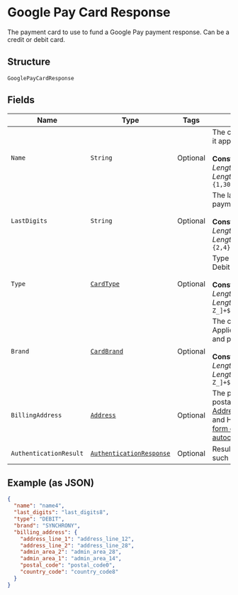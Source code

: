 
# Google Pay Card Response

The payment card to use to fund a Google Pay payment response. Can be a credit or debit card.

## Structure

`GooglePayCardResponse`

## Fields

| Name | Type | Tags | Description | Getter | Setter |
|  --- | --- | --- | --- | --- | --- |
| `Name` | `String` | Optional | The card holder's name as it appears on the card.<br><br>**Constraints**: *Minimum Length*: `1`, *Maximum Length*: `300`, *Pattern*: `^.{1,300}$` | String getName() | setName(String name) |
| `LastDigits` | `String` | Optional | The last digits of the payment card.<br><br>**Constraints**: *Minimum Length*: `2`, *Maximum Length*: `4`, *Pattern*: `^[0-9]{2,4}$` | String getLastDigits() | setLastDigits(String lastDigits) |
| `Type` | [`CardType`](../../doc/models/card-type.md) | Optional | Type of card. i.e Credit, Debit and so on.<br><br>**Constraints**: *Minimum Length*: `1`, *Maximum Length*: `255`, *Pattern*: `^[A-Z_]+$` | CardType getType() | setType(CardType type) |
| `Brand` | [`CardBrand`](../../doc/models/card-brand.md) | Optional | The card network or brand. Applies to credit, debit, gift, and payment cards.<br><br>**Constraints**: *Minimum Length*: `1`, *Maximum Length*: `255`, *Pattern*: `^[A-Z_]+$` | CardBrand getBrand() | setBrand(CardBrand brand) |
| `BillingAddress` | [`Address`](../../doc/models/address.md) | Optional | The portable international postal address. Maps to [AddressValidationMetadata](https://github.com/googlei18n/libaddressinput/wiki/AddressValidationMetadata) and HTML 5.1 [Autofilling form controls: the autocomplete attribute](https://www.w3.org/TR/html51/sec-forms.html#autofilling-form-controls-the-autocomplete-attribute). | Address getBillingAddress() | setBillingAddress(Address billingAddress) |
| `AuthenticationResult` | [`AuthenticationResponse`](../../doc/models/authentication-response.md) | Optional | Results of Authentication such as 3D Secure. | AuthenticationResponse getAuthenticationResult() | setAuthenticationResult(AuthenticationResponse authenticationResult) |

## Example (as JSON)

```json
{
  "name": "name4",
  "last_digits": "last_digits8",
  "type": "DEBIT",
  "brand": "SYNCHRONY",
  "billing_address": {
    "address_line_1": "address_line_12",
    "address_line_2": "address_line_28",
    "admin_area_2": "admin_area_28",
    "admin_area_1": "admin_area_14",
    "postal_code": "postal_code0",
    "country_code": "country_code8"
  }
}
```

